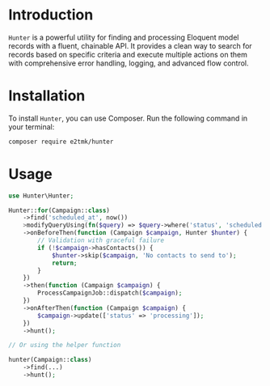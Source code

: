 # Introduction

`Hunter` is a powerful utility for finding and processing Eloquent model records with a fluent, chainable API.
It provides a clean way to search for records based on specific criteria and execute multiple actions on them with
comprehensive error handling, logging, and advanced flow control.

# Installation

To install `Hunter`, you can use Composer. Run the following command in your terminal:

```bash
composer require e2tmk/hunter
```

# Usage

```php
use Hunter\Hunter;

Hunter::for(Campaign::class)
    ->find('scheduled_at', now())
    >modifyQueryUsing(fn($query) => $query->where('status', 'scheduled'))
    ->onBeforeThen(function (Campaign $campaign, Hunter $hunter) {
        // Validation with graceful failure
        if (!$campaign->hasContacts()) {
            $hunter->skip($campaign, 'No contacts to send to');
            return;
        }
    })
    ->then(function (Campaign $campaign) {
        ProcessCampaignJob::dispatch($campaign);
    })
    ->onAfterThen(function (Campaign $campaign) {
        $campaign->update(['status' => 'processing']);
    })
    ->hunt();

// Or using the helper function

hunter(Campaign::class)
    ->find(...)
    ->hunt();
```